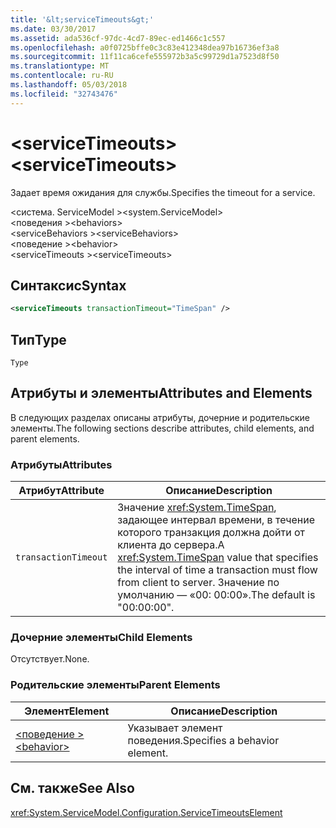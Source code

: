 ```yaml
---
title: '&lt;serviceTimeouts&gt;'
ms.date: 03/30/2017
ms.assetid: ada536cf-97dc-4cd7-89ec-ed1466c1c557
ms.openlocfilehash: a0f0725bffe0c3c83e412348dea97b16736ef3a8
ms.sourcegitcommit: 11f11ca6cefe555972b3a5c99729d1a7523d8f50
ms.translationtype: MT
ms.contentlocale: ru-RU
ms.lasthandoff: 05/03/2018
ms.locfileid: "32743476"
---
```

# <a name="ltservicetimeoutsgt"></a><span data-ttu-id="556ef-102">&lt;serviceTimeouts&gt;</span><span class="sxs-lookup"><span data-stu-id="556ef-102">&lt;serviceTimeouts&gt;</span></span>
<span data-ttu-id="556ef-103">Задает время ожидания для службы.</span><span class="sxs-lookup"><span data-stu-id="556ef-103">Specifies the timeout for a service.</span></span>  
  
 <span data-ttu-id="556ef-104">\<система. ServiceModel ></span><span class="sxs-lookup"><span data-stu-id="556ef-104">\<system.ServiceModel></span></span>  
<span data-ttu-id="556ef-105">\<поведения ></span><span class="sxs-lookup"><span data-stu-id="556ef-105">\<behaviors></span></span>  
<span data-ttu-id="556ef-106">\<serviceBehaviors ></span><span class="sxs-lookup"><span data-stu-id="556ef-106">\<serviceBehaviors></span></span>  
<span data-ttu-id="556ef-107">\<поведение ></span><span class="sxs-lookup"><span data-stu-id="556ef-107">\<behavior></span></span>  
<span data-ttu-id="556ef-108">\<serviceTimeouts ></span><span class="sxs-lookup"><span data-stu-id="556ef-108">\<serviceTimeouts></span></span>  
  
## <a name="syntax"></a><span data-ttu-id="556ef-109">Синтаксис</span><span class="sxs-lookup"><span data-stu-id="556ef-109">Syntax</span></span>  
  
```xml  
<serviceTimeouts transactionTimeout="TimeSpan" />  
```  
  
## <a name="type"></a><span data-ttu-id="556ef-110">Тип</span><span class="sxs-lookup"><span data-stu-id="556ef-110">Type</span></span>  
 `Type`  
  
## <a name="attributes-and-elements"></a><span data-ttu-id="556ef-111">Атрибуты и элементы</span><span class="sxs-lookup"><span data-stu-id="556ef-111">Attributes and Elements</span></span>  
 <span data-ttu-id="556ef-112">В следующих разделах описаны атрибуты, дочерние и родительские элементы.</span><span class="sxs-lookup"><span data-stu-id="556ef-112">The following sections describe attributes, child elements, and parent elements.</span></span>  
  
### <a name="attributes"></a><span data-ttu-id="556ef-113">Атрибуты</span><span class="sxs-lookup"><span data-stu-id="556ef-113">Attributes</span></span>  
  
|<span data-ttu-id="556ef-114">Атрибут</span><span class="sxs-lookup"><span data-stu-id="556ef-114">Attribute</span></span>|<span data-ttu-id="556ef-115">Описание</span><span class="sxs-lookup"><span data-stu-id="556ef-115">Description</span></span>|  
|---------------|-----------------|  
|`transactionTimeout`|<span data-ttu-id="556ef-116">Значение <xref:System.TimeSpan>, задающее интервал времени, в течение которого транзакция должна дойти от клиента до сервера.</span><span class="sxs-lookup"><span data-stu-id="556ef-116">A <xref:System.TimeSpan> value that specifies the interval of time a transaction must flow from client to server.</span></span> <span data-ttu-id="556ef-117">Значение по умолчанию — «00: 00:00».</span><span class="sxs-lookup"><span data-stu-id="556ef-117">The default is "00:00:00".</span></span>|  
  
### <a name="child-elements"></a><span data-ttu-id="556ef-118">Дочерние элементы</span><span class="sxs-lookup"><span data-stu-id="556ef-118">Child Elements</span></span>  
 <span data-ttu-id="556ef-119">Отсутствует.</span><span class="sxs-lookup"><span data-stu-id="556ef-119">None.</span></span>  
  
### <a name="parent-elements"></a><span data-ttu-id="556ef-120">Родительские элементы</span><span class="sxs-lookup"><span data-stu-id="556ef-120">Parent Elements</span></span>  
  
|<span data-ttu-id="556ef-121">Элемент</span><span class="sxs-lookup"><span data-stu-id="556ef-121">Element</span></span>|<span data-ttu-id="556ef-122">Описание</span><span class="sxs-lookup"><span data-stu-id="556ef-122">Description</span></span>|  
|-------------|-----------------|  
|[<span data-ttu-id="556ef-123">\<поведение ></span><span class="sxs-lookup"><span data-stu-id="556ef-123">\<behavior></span></span>](../../../../../docs/framework/configure-apps/file-schema/wcf/behavior-of-endpointbehaviors.md)|<span data-ttu-id="556ef-124">Указывает элемент поведения.</span><span class="sxs-lookup"><span data-stu-id="556ef-124">Specifies a behavior element.</span></span>|  
  
## <a name="see-also"></a><span data-ttu-id="556ef-125">См. также</span><span class="sxs-lookup"><span data-stu-id="556ef-125">See Also</span></span>  
 <xref:System.ServiceModel.Configuration.ServiceTimeoutsElement>
